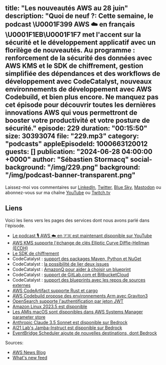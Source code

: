 title: "Les nouveautés AWS au 28 juin"
description: "Quoi de neuf ?: Cette semaine, le podcast \U0001F399️ AWS ☁️ en français \U0001F1EB\U0001F1F7 met l'accent sur la sécurité et le développement applicatif avec un florilège de nouveautés. Au programme : renforcement de la sécurité des données avec AWS KMS et le SDK de chiffrement, gestion simplifiée des dépendances et des workflows de développement avec CodeCatalyst, nouveaux environnements de développement avec AWS Codebuild, et bien plus encore. Ne manquez pas cet épisode pour découvrir toutes les dernières innovations AWS qui vous permettront de booster votre productivité et votre posture de sécurité."
episode: 229
duration: "00:15:50"
size: 30393074
file: "229.mp3"
category: "podcasts"
appleEpisodeId: 1000663120012
guests: []
publication: "2024-06-28 04:00:00 +0000"
author: "Sébastien Stormacq"
social-background: "/img/229.png"
background: "/img/podcast-banner-transparent.png"
---

Laissez-moi vos commentaires sur [LinkedIn](https://www.linkedin.com/in/sebastienstormacq/), [Twitter](https://twitter.com/sebsto), [Blue Sky](https://bsky.app/profile/sebsto.bsky.social), [Mastodon](https://awscommunity.social/@sebsto) ou abonnez-vous sur ma chaîne [YouTube](https://www.youtube.com/sebsto) ou [Twitch.tv](https://www.twitch.tv/sebAWS)

## Liens

Voici les liens vers les pages des services dont nous avons parlé dans l'épisode.

- [Le podcast 🎙 AWS ☁️ en 🇫🇷 est maintenant disponible sur YouTube](https://www.youtube.com/watch?v=FoiENh1_kjU&list=PLZ_TUMnTqfu9lG7nh_3VHJ1iM2q9grWvd&pp=gAQBiAQB)
- [AWS KMS supporte l'échange de clés Elliptic Curve Diffie-Hellman (ECDH)](https://aws.amazon.com/about-aws/whats-new/2024/06/aws-kms-elliptic-curve-diffie-hellman-ecdh-key-agreement/)
- [Le SDK de chiffrement](https://docs.aws.amazon.com/encryption-sdk/latest/developer-guide/introduction.html)
- CodeCatalyst : [support des packages Maven, Python et NuGet](https://aws.amazon.com/about-aws/whats-new/2024/06/maven-python-nuget-support-amazon-codecatalyst-package-repositories/)
- CodeCatalyst : [la possibilité de lier deux issues](https://aws.amazon.com/about-aws/whats-new/2024/06/amazon-codecatalyst-link-issues/)
- CodeCatalyst : [AmazonQ pour aider à choisir un blueprint](https://aws.amazon.com/about-aws/whats-new/2024/06/amazon-codecatalyst-amazon-q-blueprint/)
- CodeCatalyst : [support de GitLab.com et BitbucketCloud](https://aws.amazon.com/about-aws/whats-new/2024/06/amazon-codecatalyst-github-cloud-bitbucket-cloud-q/)
- CodeCatalyst : [support des blueprints avec les repos de sources externes](https://aws.amazon.com/blogs/aws/amazon-codecatalyst-now-supports-gitlab-and-bitbucket-repositories-with-blueprints-and-amazon-q-feature-development/)
- [AWS CodeArtifact supporte Rust et cargo](https://aws.amazon.com/blogs/aws/aws-codeartifact-adds-support-for-rust-packages-with-cargo/)
- [AWS Codebuild propose des environnements Arm avec Graviton3](https://aws.amazon.com/about-aws/whats-new/2024/06/aws-codebuild-arm-based-workloads-graviton3/)
- [OpenSearch supporte l'authentification par jeton JWT](https://aws.amazon.com/about-aws/whats-new/2024/06/amazon-opensearch-service-jwt-authentication-authorization/)
- [Amazon Linux 2023.5 est disponible](https://aws.amazon.com/about-aws/whats-new/2024/06/amazon-linux-al2023-5-versions-php-microsoft-net/)
- [Les AMIs macOS sont disponibles dans AWS Systems Manager parameter store](https://aws.amazon.com/about-aws/whats-new/2024/06/amazon-ec2-macos-systems-manager-parameter-store/)
- [Anthropic Claude 3.5 Sonnet est disponible sur Bedrock](https://aws.amazon.com/about-aws/whats-new/2024/06/anthropic-claude-3-5-sonnet-model-bedrock/)
- [AI21 Lab's Jamba-Instruct est disponible sur Bedrock](https://aws.amazon.com/about-aws/whats-new/2024/06/ai21-labs-jamba-instruct-model-amazon-bedrock/)
- [EventBridge Scheduler ajoute de nouvelles destinations, dont Bedrock](https://aws.amazon.com/about-aws/whats-new/2024/06/eventbridge-scheduler-universal-targets-amazon-bedrock/)

Sources: 

- [AWS News Blog](https://aws.amazon.com/blogs/aws/)
- [What's new feed](https://aws.amazon.com/about-aws/whats-new/2023/)
